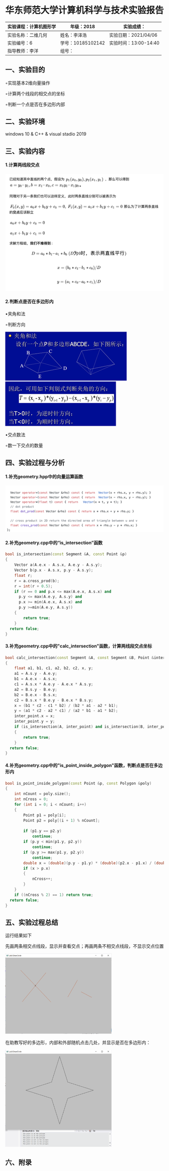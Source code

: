 # 华东师范大学计算机科学与技术实验报告

| 实验课程：计算机图形学 | 年级：2018        | 实验成绩：            |
| ---------------------- | ----------------- | --------------------- |
| 实验名称：二维几何     | 姓名：李泽浩      | 实验日期：2021/04/06  |
| 实验编号：6            | 学号：10185102142 | 实验时间：13:00-14:40 |
| 指导教师：李洋         | 组号：            |                       |

## 一、实验目的

◦实现基本2维向量操作

◦计算两个线段的相交点的坐标

◦判断一个点是否在多边形内部

## 二、实验环境

windows 10 & C++ & visual stadio 2019

## 三、实验内容

#### 1.计算两线段交点

<img src="截屏2021-04-06 下午6.11.25.png" alt="截屏2021-04-06 下午6.11.25" style="zoom: 50%;" />



#### 2.判断点是否在多边形内

•夹角和法	

◦判断方向

<img src="image-20210406181013704.png" alt="image-20210406181013704" style="zoom:50%;" />

<img src="image-20210406181028334.png" alt="image-20210406181028334" style="zoom:50%;" />



•交点数法	

◦数一下交点的数量





## 四、实验过程与分析

#### 1.补充geometry.hpp中的向量运算函数

<img src="截屏2021-04-06 下午5.59.55.png" alt="截屏2021-04-06 下午5.59.55" style="zoom:67%;" />



#### 2.补充geometry.cpp中的“is_intersection”函数

```c++
bool is_intersection(const Segment &A, const Point &p) 
{
	Vector a(A.e.x - A.s.x, A.e.y - A.s.y);
	Vector b(p.x - A.s.x, p.y - A.s.y);
	float r;
	r = a.cross_prod(b);
	r = int(r + 0.5);
	if (r == 0 and p.x <= max(A.e.x, A.s.x) and 
      p.y <= max(A.e.y, A.s.y) and 
      p.x >= min(A.e.x, A.s.x) and 
      p.y >=min(A.e.y, A.s.y))
	{
    	return true;
	}
  return false;
}
```



#### 3.补充geometry.cpp中的"calc_intersection"函数，计算两线段交点坐标

```c++
bool calc_intersection(const Segment &A, const Segment &B, Point &inter_point) 
{
	float a1, b1, c1, a2, b2, c2, x, y;
	a1 = A.s.y - A.e.y;
	b1 = A.e.x - A.s.x;
	c1 = A.s.x * A.e.y - A.e.x * A.s.y;
	a2 = B.s.y - B.e.y;
	b2 = B.e.x - B.s.x;
	c2 = B.s.x * B.e.y - B.e.x * B.s.y;
	x = (b1 * c2 - c1 * b2) / (b2 * a1 - a2 * b1);
	y = (a1 * c2 - a2 * c1) / (a2 * b1 - a1 * b2);
	inter_point.x = x;
	inter_point.y = y;
	if (is_intersection(A, inter_point) and is_intersection(B, inter_point))
	{
		return true;
	}
  return false;
}
```



#### 4.补充geometry.cpp中的"is_point_inside_polygon"函数，判断点是否在多边形内

```c++
bool is_point_inside_polygon(const Point &p, const Polygon &poly) 
{
	int nCount = poly.size();
	int nCross = 0;
	for (int i = 0; i < nCount; i++)
	{
		Point p1 = poly[i];
		Point p2 = poly[(i + 1) % nCount]; 

		if (p1.y == p2.y)
			continue;
		if (p.y < min(p1.y, p2.y))
			continue;
		if (p.y >= max(p1.y, p2.y))
			continue;
		double x = (double)(p.y - p1.y) * (double)(p2.x - p1.x) / (double)(p2.y - p1.y) + p1.x;
		if (x > p.x)
		{
			nCross++;
		}
	}
	if ((nCross % 2) == 1) return true;
  return false;
}
```



## 五、实验过程总结

运行结果如下

先画两条相交点线段，显示并查看交点；再画两条不相交点线段，不显示交点位置

<img src="3933C884A286F61927657CD94612C4C9.png" alt="3933C884A286F61927657CD94612C4C9" style="zoom: 33%;" />



在助教写好的多边形，内部和外部随机点击几处，并显示是否在多边形内：

<img src="image-20210408132400130.png" alt="image-20210408132400130" style="zoom: 33%;" />





## 六、附录

